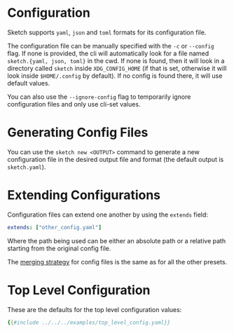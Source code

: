 # Configuration

Sketch supports `yaml`, `json` and `toml` formats for its configuration file.

The configuration file can be manually specified with the `-c` or `--config` flag. If none is provided, the cli will automatically look for a file named `sketch.{yaml, json, toml}` in the cwd. If none is found, then it will look in a directory called `sketch` inside `XDG_CONFIG_HOME` (if that is set, otherwise it will look inside `$HOME/.config` by default). If no config is found there, it will use default values.

You can also use the `--ignore-config` flag to temporarily ignore configuration files and only use cli-set values.

# Generating Config Files

You can use the `sketch new <OUTPUT>` command to generate a new configuration file in the desired output file and format (the default output is `sketch.yaml`).

# Extending Configurations


Configuration files can extend one another by using the `extends` field:

```yaml
extends: ["other_config.yaml"]
```

Where the path being used can be either an absolute path or a relative path starting from the original config file.

The [merging strategy](../presets.md#extending-presets) for config files is the same as for all the other presets.

# Top Level Configuration

These are the defaults for the top level configuration values:

```yaml
{{#include ../../../examples/top_level_config.yaml}}
```
